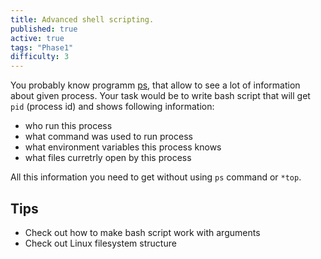 ```yaml
---
title: Advanced shell scripting.
published: true
active: true
tags: "Phase1"
difficulty: 3
---
```


You probably know programm [ps](https://man7.org/linux/man-pages/man1/ps.1.html), that allow to see a lot of information about given process. Your task would be to write bash script that will get `pid` (process id) and shows following information:

<!--more-->

* who run this process
* what command was used to run process
* what environment variables this process knows
* what files curretrly open by this process

All this information you need to get without using `ps` command or `*top`.

## Tips

* Check out how to make bash script work with arguments
* Check out Linux filesystem structure
